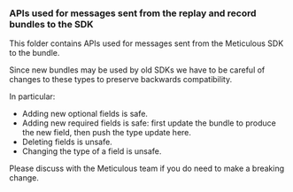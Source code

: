 ### APIs used for messages sent from the replay and record bundles to the SDK

This folder contains APIs used for messages sent from the Meticulous SDK to the bundle.

Since new bundles may be used by old SDKs we have to be careful of changes to these types to preserve backwards compatibility.

In particular:

- Adding new optional fields is safe.
- Adding new required fields is safe: first update the bundle to produce the new field, then push the type update here.
- Deleting fields is unsafe.
- Changing the type of a field is unsafe.

Please discuss with the Meticulous team if you do need to make a breaking change.

